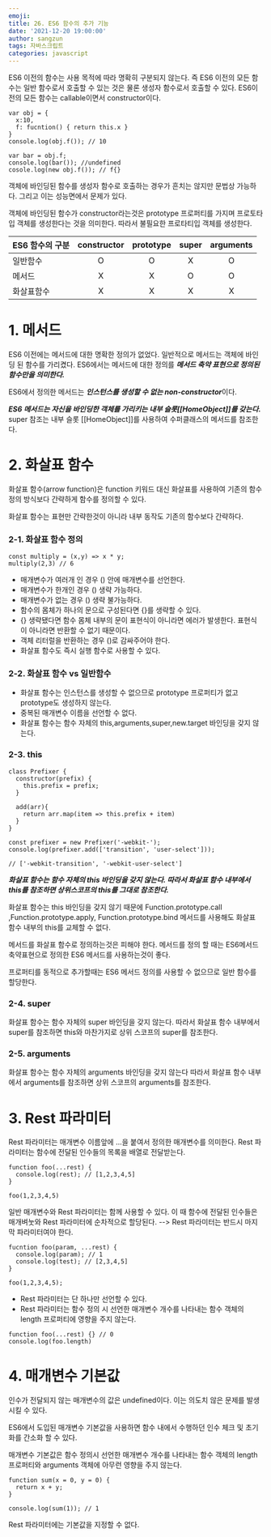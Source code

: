 ```yaml
---
emoji: 
title: 26. ES6 함수의 추가 기능
date: '2021-12-20 19:00:00'
author: sangzun
tags: 자바스크립트
categories: javascript
---
```


ES6 이전의 함수는 사용 목적에 따라 명확히 구분되지 않는다. 즉 ES6 이전의 모든 함수는 일반 함수로서 호출할 수 있는 것은 물론 생성자 함수로서 호출할 수 있다. ES6이전의 모든 함수는 callable이면서 constructor이다.

```
var obj = {
  x:10,
  f: fucntion() { return this.x }
}
console.log(obj.f()); // 10

var bar = obj.f;
console.log(bar()); //undefined
cosole.log(new obj.f()); // f{}
```

객체에 바인딩된 함수를 생성자 함수로 호출하는 경우가 흔치는 않지만 문법상 가능하다. 그리고 이는 성능면에서 문제가 있다.

객체에 바인딩된 함수가 constructor라는것은 prototype 프로퍼티를 가지며 프로토타입 객체를 생성한다는 것을 의미한다. 따라서 불필요한 프로타티입 객체를 생성한다.


|ES6 함수의 구분|constructor|prototype|super|arguments|
|-----|:-----:|:-----:|:-----:|:-----:|
|일반함수|O|O|X|O|
|메서드|X|X|O|O|
|화살표함수|X|X|X|X|

# 1. 메서드

ES6 이전에는 메서드에 대한 명확한 정의가 없었다. 일반적으로 메서드는 객체에 바인딩 된 함수를 가리켰다.
ES6에서는 메서드에 대한 정의를 ***메서드 축약 표현으로 정의된 함수만을 의미한다.***

ES6에서 정의한 메서드는 ***인스턴스를 생성할 수 없는 non-constructor***이다.

***ES6 메서드는 자신을 바인딩한 객체를 가리키는 내부 슬롯[[HomeObject]]를 갖는다.*** super 참조는 내부 슬롯 [[HomeObject]]를 사용하여 수퍼클래스의 메서드를 참조한다.

# 2. 화살표 함수

화살표 함수(arrow function)은 function 키워드 대신 화살표를 사용하여 기존의 함수 정의 방식보다 간략하게 함수를 정의할 수 있다. 

화살표 함수는 표현만 간략한것이 아니라 내부 동작도 기존의 함수보다 간략하다.

### 2-1. 화살표 함수 정의

```
const multiply = (x,y) => x * y;
multiply(2,3) // 6
```

- 매개변수가 여러개 인 경우 () 안에 매개변수를 선언한다.
- 매개변수가 한개인 경우 () 생략 가능하다.
- 매개변수가 없는 경우 () 생략 불가능하다.
- 함수의 몸체가 하나의 문으로 구성된다면 {}를 생략할 수 있다.
- {} 생략됐다면 함수 몸체 내부의 문이 표현식이 아니라면 에러가 발생한다. 표현식이 아니라면 반환할 수 없기 때문이다.
- 객체 리터럴을 반환하는 경우 ()로 감싸주어야 한다.
- 화살표 함수도 즉시 실행 함수로 사용할 수 있다.

### 2-2. 화살표 함수 vs 일반함수

- 화살표 함수는 인스턴스를 생성할 수 없으므로 prototype 프로퍼티가 없고 prototype도 생성하지 않는다.
- 중복된 매개변수 이름을 선언할 수 없다.
- 화살표 함수는 함수 자체의 this,arguments,super,new.target 바인딩을 갖지 않는다.

### 2-3. this

```
class Prefixer {
  constructor(prefix) {
    this.prefix = prefix;
  }

  add(arr){
    return arr.map(item => this.prefix + item)
  }
}

const prefixer = new Prefixer('-webkit-');
console.log(prefixer.add(['transition', 'user-select']));

// ['-webkit-transition', '-webkit-user-select']
```

***화살표 함수는 함수 자체의 this 바인딩을 갖지 않는다. 따라서 화살표 함수 내부에서 this를 참조하면 상위스코프의 this를 그대로 참조한다.***

화살표 함수는 this 바인딩을 갖지 않기 때문에 Function.prototype.call ,Function.prototype.apply, Function.prototype.bind 메서드를 사용해도 화살표 함수 내부의 this를 교체할 수 없다.

메서드를 화살표 함수로 정의하는것은 피해야 한다. 메서드를 정의 할 때는 ES6메서드 축약표현으로 정의한 ES6 메서드를 사용하는것이 좋다.

프로퍼티를 동적으로 추가할때는 ES6 메서드 정의를 사용할 수 없으므로 일반 함수를 할당한다.

### 2-4. super

화살표 함수는 함수 자체의 super 바인딩을 갖지 않는다. 따라서 화살표 함수 내부에서 super를 참조하면 this와 마찬가지로 상위 스코프의 super를 참조한다.

### 2-5. arguments

화살표 함수는 함수 자체의 arguments 바인딩을 갖지 않는다 따라서 화살표 함수 내부에서 arguments를 참조하면 상위 스코프의 arguments를 참조한다.

# 3. Rest 파라미터

Rest 파라미터는 매개변수 이름앞에 ...을 붙여서 정의한 매개변수를 의미한다. Rest 파라미터는 함수에 전달된 인수들의 목록을 배열로 전달받는다.

```
function foo(...rest) {
  console.log(rest); // [1,2,3,4,5]
}

foo(1,2,3,4,5)
```

일반 매개변수와 Rest 파라미터는 함께 사용할 수 있다. 이 때 함수에 전달된 인수들은 매개벼눗와 Rest 파라미터에 순차적으로 할당된다. --> Rest 파라미터는 반드시 마지막 파라미터여야 한다.

```
fucntion foo(param, ...rest) {
  console.log(param); // 1
  console.log(test); // [2,3,4,5]
}

foo(1,2,3,4,5);
```
- Rest 파라미터는 단 하나만 선언할 수 있다.
- Rest 파라미터는 함수 정의 시 선언한 매개변수 개수를 나타내는 함수 객체의 length 프로퍼티에 영향을 주지 않는다.

```
function foo(...rest) {} // 0
console.log(foo.length)
```

# 4. 매개변수 기본값

인수가 전달되지 않는 매개변수의 값은 undefined이다. 이는 의도치 않은 문제를 발생 시킬 수 있다.

ES6에서 도입된 매개변수 기본값을 사용하면 함수 내에서 수행하던 인수 체크 및 초기화를 간소화 할 수 있다.

매개변수 기본값은 함수 정의시 선언한 매개변수 개수를 나타내는 함수 객체의 length 프로퍼티와 arguments 객체에 아무런 영향을 주지 않는다.

```
function sum(x = 0, y = 0) {
  return x + y;
}

console.log(sum(1)); // 1
```

Rest 파라미터에는 기본값을 지정할 수 없다.
